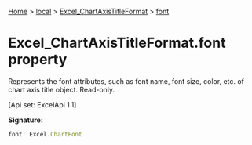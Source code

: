 [Home](./index) &gt; [local](local.md) &gt; [Excel\_ChartAxisTitleFormat](local.excel_chartaxistitleformat.md) &gt; [font](local.excel_chartaxistitleformat.font.md)

# Excel\_ChartAxisTitleFormat.font property

Represents the font attributes, such as font name, font size, color, etc. of chart axis title object. Read-only. 

 \[Api set: ExcelApi 1.1\]

**Signature:**
```javascript
font: Excel.ChartFont
```
